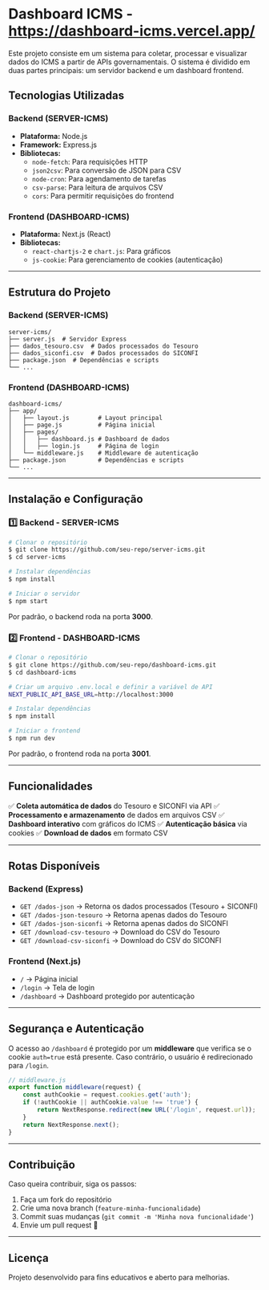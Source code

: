 # Dashboard ICMS - https://dashboard-icms.vercel.app/

Este projeto consiste em um sistema para coletar, processar e visualizar dados do ICMS a partir de APIs governamentais. O sistema é dividido em duas partes principais: um servidor backend e um dashboard frontend.

## Tecnologias Utilizadas

### Backend (SERVER-ICMS)

- **Plataforma:** Node.js
- **Framework:** Express.js
- **Bibliotecas:**
  - `node-fetch`: Para requisições HTTP
  - `json2csv`: Para conversão de JSON para CSV
  - `node-cron`: Para agendamento de tarefas
  - `csv-parse`: Para leitura de arquivos CSV
  - `cors`: Para permitir requisições do frontend

### Frontend (DASHBOARD-ICMS)

- **Plataforma:** Next.js (React)
- **Bibliotecas:**
  - `react-chartjs-2` e `chart.js`: Para gráficos
  - `js-cookie`: Para gerenciamento de cookies (autenticação)

---

## Estrutura do Projeto

### Backend (SERVER-ICMS)

```
server-icms/
├── server.js  # Servidor Express
├── dados_tesouro.csv  # Dados processados do Tesouro
├── dados_siconfi.csv  # Dados processados do SICONFI
├── package.json  # Dependências e scripts
└── ...
```

### Frontend (DASHBOARD-ICMS)

```
dashboard-icms/
├── app/
│   ├── layout.js        # Layout principal
│   ├── page.js          # Página inicial
│   ├── pages/
│   │   ├── dashboard.js # Dashboard de dados
│   │   ├── login.js     # Página de login
│   └── middleware.js    # Middleware de autenticação
├── package.json         # Dependências e scripts
└── ...
```

---

## Instalação e Configuração

### 1️⃣ Backend - SERVER-ICMS

```sh
# Clonar o repositório
$ git clone https://github.com/seu-repo/server-icms.git
$ cd server-icms

# Instalar dependências
$ npm install

# Iniciar o servidor
$ npm start
```

Por padrão, o backend roda na porta **3000**.

### 2️⃣ Frontend - DASHBOARD-ICMS

```sh
# Clonar o repositório
$ git clone https://github.com/seu-repo/dashboard-icms.git
$ cd dashboard-icms

# Criar um arquivo .env.local e definir a variável de API
NEXT_PUBLIC_API_BASE_URL=http://localhost:3000

# Instalar dependências
$ npm install

# Iniciar o frontend
$ npm run dev
```

Por padrão, o frontend roda na porta **3001**.

---

## Funcionalidades

✅ **Coleta automática de dados** do Tesouro e SICONFI via API
✅ **Processamento e armazenamento** de dados em arquivos CSV
✅ **Dashboard interativo** com gráficos do ICMS
✅ **Autenticação básica** via cookies
✅ **Download de dados** em formato CSV

---

## Rotas Disponíveis

### Backend (Express)

- `GET /dados-json` → Retorna os dados processados (Tesouro + SICONFI)
- `GET /dados-json-tesouro` → Retorna apenas dados do Tesouro
- `GET /dados-json-siconfi` → Retorna apenas dados do SICONFI
- `GET /download-csv-tesouro` → Download do CSV do Tesouro
- `GET /download-csv-siconfi` → Download do CSV do SICONFI

### Frontend (Next.js)

- `/` → Página inicial
- `/login` → Tela de login
- `/dashboard` → Dashboard protegido por autenticação

---

## Segurança e Autenticação

O acesso ao `/dashboard` é protegido por um **middleware** que verifica se o cookie `auth=true` está presente. Caso contrário, o usuário é redirecionado para `/login`.

```js
// middleware.js
export function middleware(request) {
    const authCookie = request.cookies.get('auth');
    if (!authCookie || authCookie.value !== 'true') {
        return NextResponse.redirect(new URL('/login', request.url));
    }
    return NextResponse.next();
}
```

---

## Contribuição

Caso queira contribuir, siga os passos:

1. Faça um fork do repositório
2. Crie uma nova branch (`feature-minha-funcionalidade`)
3. Commit suas mudanças (`git commit -m 'Minha nova funcionalidade'`)
4. Envie um pull request 🚀

---

## Licença

Projeto desenvolvido para fins educativos e aberto para melhorias.



